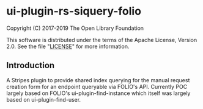 # ui-plugin-rs-siquery-folio

Copyright (C) 2017-2019 The Open Library Foundation

This software is distributed under the terms of the Apache License,
Version 2.0. See the file "[LICENSE](LICENSE)" for more information.

## Introduction

A Stripes plugin to provide shared index querying for the manual request creation form for an endpoint queryable via FOLIO's API. Currently POC largely based on FOLIO's ui-plugin-find-instance which itself was largely based on ui-plugin-find-user.

